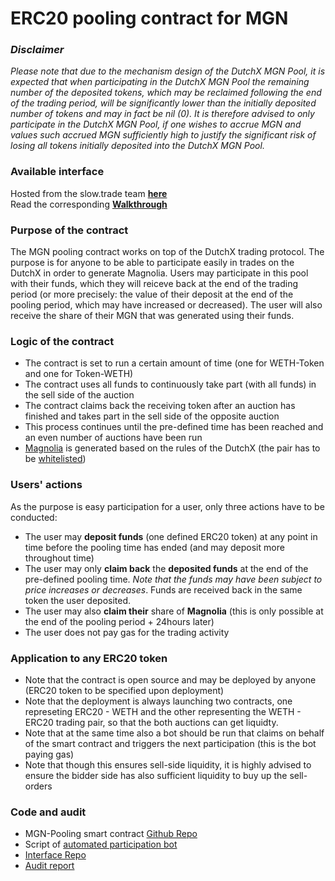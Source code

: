 # ERC20 pooling contract for MGN

### *Disclaimer*
*Please note that due to the mechanism design of the DutchX MGN Pool, it is expected that when participating in the DutchX MGN Pool the remaining number of the deposited tokens, which may be reclaimed following the end of the trading period, will be significantly lower than the initially deposited number of tokens and may in fact be nil (0). It is therefore advised to only participate in the DutchX MGN Pool, if one wishes to accrue MGN and values such accrued MGN sufficiently high to justify the significant risk of losing all tokens initially deposited into the DutchX MGN Pool.*

### Available interface
Hosted from the slow.trade team **[here](https://mgn-pool.slow.trade/)**</br>
Read the corresponding **[Walkthrough](https://medium.com/@slow_trade/how-to-use-the-dutchx-mgn-pool-interface-e151efe7094b)**

### Purpose of the contract
The MGN pooling contract works on top of the DutchX trading protocol. The purpose is for anyone to be able to participate easily in trades on the DutchX in order to generate Magnolia. 
Users may participate in this pool with their funds, which they will reiceve back at the end of the trading period (or more precisely: the value of their deposit at the end of the pooling period, which may have increased or decreased). 
The user will also receive the share of their MGN that was generated using their funds.

### Logic of the contract
- The contract is set to run a certain amount of time (one for WETH-Token and one for Token-WETH)
- The contract uses all funds to continuously take part (with all funds) in the sell side of the auction
- The contract claims back the receiving token after an auction has finished and takes part in the sell side of the opposite auction
- This process continues until the pre-defined time has been reached and an even number of auctions have  been run
- [Magnolia](https://dutchx.readthedocs.io/en/latest/mechanism.html#magnolia) is generated based on the rules of the DutchX (the pair has to be [whitelisted](https://dutchx.readthedocs.io/en/latest/mechanism.html#whitelist))

### Users' actions
As the purpose is easy participation for a user, only three actions have to be conducted:
- The user may **deposit funds** (one defined ERC20 token) at any point in time before the pooling time has ended (and may deposit more throughout time)
- The user may only **claim back** the **deposited funds** at the end of the pre-defined pooling time. *Note that the funds may have been subject to price increases or decreases*. Funds are received back in the same token the user deposited.
- The user may also **claim their** share of **Magnolia** (this is only possible at the end of the pooling period + 24hours later)
- The user does not pay gas for the trading activity

### Application to any ERC20 token
- Note that the contract is open source and may be deployed by anyone (ERC20 token to be specified upon deployment)
- Note that the deployment is always launching two contracts, one represeting ERC20 - WETH and the other representing the WETH - ERC20 trading pair, so that the both auctions can get liquidty. 
- Note that at the same time also a bot should be run that claims on behalf of the smart contract and triggers the next participation (this is the bot paying gas) 
- Note that though this ensures sell-side liquidity, it is highly advised to ensure the bidder side has also sufficient liquidity to buy up the sell-orders

### Code and audit
- MGN-Pooling smart contract [Github Repo](https://github.com/gnosis/dx-mgn-pool)
- Script of [automated participation bot](https://github.com/gnosis/dx-mgn-pool/tree/master/scripts)  
- [Interface Repo](https://github.com/gnosis/dx-mgn-pool-react)
- [Audit report](https://github.com/g0-group/Audits/blob/master/DX-MGN-POOL.md)
